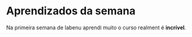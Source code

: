 # Aprendizados da semana
Na primeira semana de labenu aprendi muito o curso realment é **incrível**.
